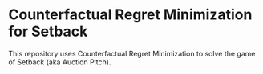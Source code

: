 # Counterfactual Regret Minimization for Setback
This repository uses Counterfactual Regret Minimization to solve the game of Setback (aka Auction Pitch).
<!--stackedit_data:
eyJoaXN0b3J5IjpbMTkzMjc1ODc2M119
-->